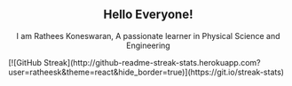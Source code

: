 <p align="center">
 <h2 align="center">Hello Everyone!</h2>
 <p align="center">I am Rathees Koneswaran, A passionate learner in Physical Science and Engineering</p>
</p>
[![GitHub Streak](http://github-readme-streak-stats.herokuapp.com?user=ratheesk&theme=react&hide_border=true)](https://git.io/streak-stats)
